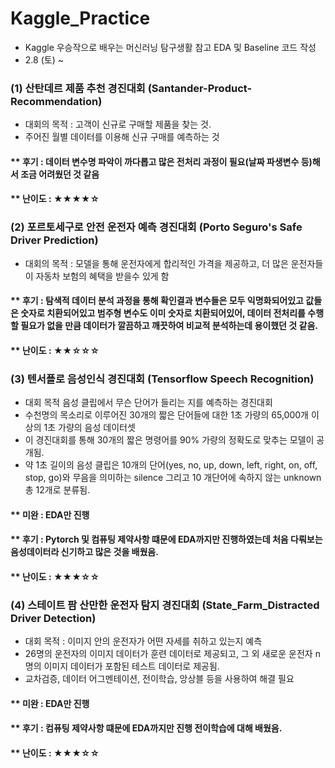 # Kaggle_Practice
- Kaggle 우승작으로 배우는 머신러닝 탐구생활 참고 EDA 및 Baseline 코드 작성
- 2.8 (토) ~ 

### (1) 산탄데르 제품 추천 경진대회 (Santander-Product-Recommendation)
- 대회의 목적 : 고객이 신규로 구매할 제품을 찾는 것.
- 주어진 월별 데이터를 이용해 신규 구매를 예측하는 것

#### ** 후기 : 데이터 변수명 파악이 까다롭고 많은 전처리 과정이 필요(날짜 파생변수 등)해서 조금 어려웠던 것 같음
#### ** 난이도 : ★★★★☆

### (2) 포르토세구로 안전 운전자 예측 경진대회 (Porto Seguro's Safe Driver Prediction)
- 대회의 목적 : 모델을 통해 운전자에게 합리적인 가격을 제공하고, 더 많은 운전자들이 자동차 보험의 혜택을 받을수 있게 함

#### ** 후기 : 탐색적 데이터 분석 과정을 통해 확인결과 변수들은 모두 익명화되어있고 값들은 숫자로 치환되어있고 범주형 변수도 이미 숫자로 치환되어있어, 데이터 전처리를 수행할 필요가 없을 만큼 데이터가 깔끔하고 깨끗하여 비교적 분석하는데 용이했던 것 같음.
#### ** 난이도 : ★★☆☆☆

### (3) 텐서플로 음성인식 경진대회 (Tensorflow Speech Recognition)
- 대회 목적 음성 클립에서 무슨 단어가 들리는 지를 예측하는 경진대회
- 수천명의 목소리로 이루어진 30개의 짧은 단어들에 대한 1초 가량의 65,000개 이상의 1초 가량의 음성 데이터셋
- 이 경진대회를 통해 30개의 짧은 명령어를 90% 가량의 정확도로 맞추는 모델이 공개됨.
- 약 1초 길이의 음성 클립은 10개의 단어(yes, no, up, down, left, right, on, off, stop, go)와 무음을 의미하는 silence 그리고 10 개단어에 속하지 않는 unknown 총 12개로 분류됨.

#### ** 미완 : EDA만 진행
#### ** 후기 : Pytorch 및 컴퓨팅 제약사항 떄문에 EDA까지만 진행하였는데 처음 다뤄보는 음성데이터라 신기하고 많은 것을 배웠음.
#### ** 난이도 : ★★★☆☆

### (4) 스테이트 팜 산만한 운전자 탐지 경진대회 (State_Farm_Distracted Driver Detection)
- 대회 목적 : 이미지 안의 운전자가 어떤 자세를 취하고 있는지 예측
- 26명의 운전자의 이미지 데이터가 훈련 데이터로 제공되고, 그 외 새로운 운전자 n명의 이미지 데이터가 포함된 테스트 데이터로 제공됨.
- 교차검증, 데이터 어그멘테이션, 전이학습, 앙상블 등을 사용하여 해결 필요

#### ** 미완 : EDA만 진행
#### ** 후기 : 컴퓨팅 제약사항 떄문에 EDA까지만 진행 전이학습에 대해 배웠음.
#### ** 난이도 : ★★★☆☆
